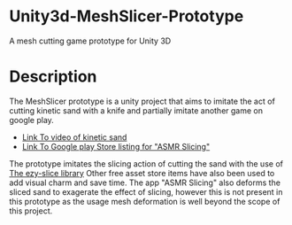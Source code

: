 # Unity3d-MeshSlicer-Prototype

A mesh cutting game prototype for Unity 3D

# Description

The MeshSlicer prototype is a unity project that aims to imitate the act of cutting kinetic sand with a knife and partially imitate another game on google play.
* [Link To video of kinetic sand](https://www.youtube.com/watch?v=rI7lhVuWPuU)
* [Link To Google play Store listing for "ASMR Slicing"](https://play.google.com/store/apps/details?id=com.crazylabs.asmr.cut&hl=en_US)

The prototype imitates the slicing action of cutting the sand with the use of [The ezy-slice library](https://github.com/DavidArayan/ezy-slice)
Other free asset store items have also been used to add visual charm and save time.
The app "ASMR Slicing" also deforms the sliced sand to exagerate the effect of slicing, however this is not present in this prototype as the usage mesh deformation
is well beyond the scope of this project.
